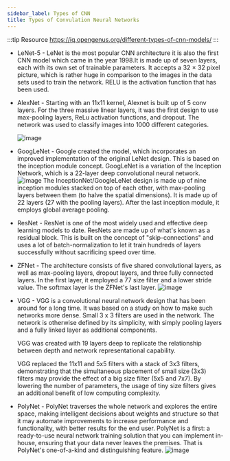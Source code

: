 ```yaml
---
sidebar_label: Types of CNN
title: Types of Convulation Neural Networks
---
```

:::tip Resource
https://iq.opengenus.org/different-types-of-cnn-models/
:::

- LeNet-5 - LeNet is the most popular CNN architecture it is also the first CNN model which came in the year 1998.It is made up of seven layers, each with its own set of trainable parameters. It accepts a 32 × 32 pixel picture, which is rather huge in comparison to the images in the data sets used to train the network. RELU is the activation function that has been used. 
- AlexNet - Starting with an 11x11 kernel, Alexnet is built up of 5 conv layers. For the three massive linear layers, it was the first design to use max-pooling layers, ReLu activation functions, and dropout. The network was used to classify images into 1000 different categories.
  
  ![image](https://iq.opengenus.org/content/images/2021/11/2-3.png)
- GoogLeNet - Google created the model, which incorporates an improved implementation of the original LeNet design. This is based on the inception module concept. GoogLeNet is a variation of the Inception Network, which is a 22-layer deep convolutional neural network.
  ![image](https://iq.opengenus.org/content/images/2021/11/inception-module.png)
  The InceptionNet/GoogleLeNet design is made up of nine inception modules stacked on top of each other, with max-pooling layers between them (to halve the spatial dimensions). It is made up of 22 layers (27 with the pooling layers). After the last inception module, it employs global average pooling.
- ResNet - ResNet is one of the most widely used and effective deep learning models to date. ResNets are made up of what's known as a residual block.
This is built on the concept of "skip-connections" and uses a lot of batch-normalization to let it train hundreds of layers successfully without sacrificing speed over time.
- ZFNet - The architecture consists of five shared convolutional layers, as well as max-pooling layers, dropout layers, and three fully connected layers. In the first layer, it employed a 77 size filter and a lower stride value. The softmax layer is the ZFNet's last layer.
  ![image](https://iq.opengenus.org/content/images/2021/11/llustration-of-the-ZFNet-architecture-It-consisted-of-5-shareable-convolutional-layers.png)

- VGG - VGG is a convolutional neural network design that has been around for a long time. It was based on a study on how to make such networks more dense. Small 3 x 3 filters are used in the network. The network is otherwise defined by its simplicity, with simply pooling layers and a fully linked layer as additional components.
  
  VGG was created with 19 layers deep to replicate the relationship between depth and network representational capability.

  VGG replaced the 11x11 and 5x5 filters with a stack of 3x3 filters, demonstrating that the simultaneous placement of small size (3x3) filters may provide the effect of a big size filter (5x5 and 7x7). By lowering the number of parameters, the usage of tiny size filters gives an additional benefit of low computing complexity.

- PolyNet - PolyNet traverses the whole network and explores the entire space, making intelligent decisions about weights and structure so that it may automate improvements to increase performance and functionality, with better results for the end user. PolyNet is a first: a ready-to-use neural network training solution that you can implement in-house, ensuring that your data never leaves the premises. That is PolyNet's one-of-a-kind and distinguishing feature.
  ![image](https://iq.opengenus.org/content/images/2021/11/1_efoLd4MlOKTWnqh4oASFtA.png)